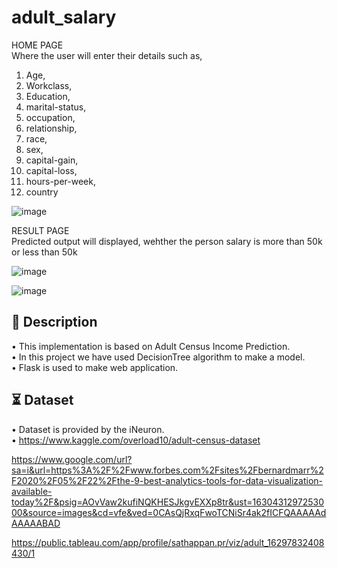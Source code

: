 # adult_salary

HOME PAGE<br/>
Where the user will enter their details such as,
 1. Age,
 2. Workclass,
 3. Education,
 4. marital-status,
 5. occupation,
 6. relationship,
 7. race,
 8. sex,
 9. capital-gain,
 10. capital-loss,
 11. hours-per-week,
 12. country
 
![image](https://user-images.githubusercontent.com/84607354/131341733-407f08d3-33be-4af2-a31a-9b7a11cf082c.png)
    
RESULT PAGE<br/>
Predicted output will displayed, wehther the person salary is more than 50k or less than 50k

![image](https://user-images.githubusercontent.com/84607354/131341779-cfefa8db-b2c3-4b30-ba23-2995da12d2bc.png)

![image](https://user-images.githubusercontent.com/84607354/131343073-b8a42c47-731a-4543-859a-97578e4af523.png)

## 📝 Description
•	This implementation is based on Adult Census Income Prediction.<br/>
•	In this project we have used DecisionTree algorithm to make a model.<br/>
•	Flask is used to make web application.

## ⏳ Dataset
•	Dataset is provided by the iNeuron.<br/>
•	https://www.kaggle.com/overload10/adult-census-dataset

https://www.google.com/url?sa=i&url=https%3A%2F%2Fwww.forbes.com%2Fsites%2Fbernardmarr%2F2020%2F05%2F22%2Fthe-9-best-analytics-tools-for-data-visualization-available-today%2F&psig=AOvVaw2kufiNQKHESJkgvEXXp8tr&ust=1630431297253000&source=images&cd=vfe&ved=0CAsQjRxqFwoTCNiSr4ak2fICFQAAAAAdAAAAABAD

https://public.tableau.com/app/profile/sathappan.pr/viz/adult_16297832408430/1
